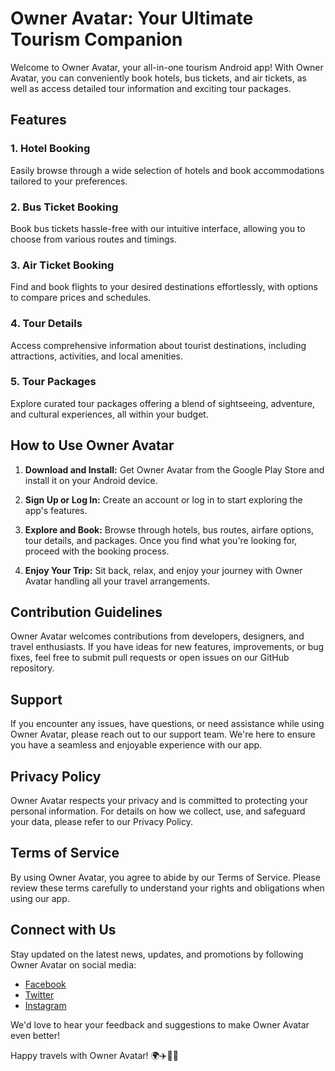 # Owner Avatar: Your Ultimate Tourism Companion

Welcome to Owner Avatar, your all-in-one tourism Android app! With Owner Avatar, you can conveniently book hotels, bus tickets, and air tickets, as well as access detailed tour information and exciting tour packages.

## Features

### 1. Hotel Booking
Easily browse through a wide selection of hotels and book accommodations tailored to your preferences.

### 2. Bus Ticket Booking
Book bus tickets hassle-free with our intuitive interface, allowing you to choose from various routes and timings.

### 3. Air Ticket Booking
Find and book flights to your desired destinations effortlessly, with options to compare prices and schedules.

### 4. Tour Details
Access comprehensive information about tourist destinations, including attractions, activities, and local amenities.

### 5. Tour Packages
Explore curated tour packages offering a blend of sightseeing, adventure, and cultural experiences, all within your budget.

## How to Use Owner Avatar

1. **Download and Install:** Get Owner Avatar from the Google Play Store and install it on your Android device.

2. **Sign Up or Log In:** Create an account or log in to start exploring the app's features.

3. **Explore and Book:** Browse through hotels, bus routes, airfare options, tour details, and packages. Once you find what you're looking for, proceed with the booking process.

4. **Enjoy Your Trip:** Sit back, relax, and enjoy your journey with Owner Avatar handling all your travel arrangements.

## Contribution Guidelines

Owner Avatar welcomes contributions from developers, designers, and travel enthusiasts. If you have ideas for new features, improvements, or bug fixes, feel free to submit pull requests or open issues on our GitHub repository.

## Support

If you encounter any issues, have questions, or need assistance while using Owner Avatar, please reach out to our support team. We're here to ensure you have a seamless and enjoyable experience with our app.

## Privacy Policy

Owner Avatar respects your privacy and is committed to protecting your personal information. For details on how we collect, use, and safeguard your data, please refer to our Privacy Policy.

## Terms of Service

By using Owner Avatar, you agree to abide by our Terms of Service. Please review these terms carefully to understand your rights and obligations when using our app.

## Connect with Us

Stay updated on the latest news, updates, and promotions by following Owner Avatar on social media:

- [Facebook](https://www.facebook.com/ownervatarapp)
- [Twitter](https://twitter.com/ownervatarapp)
- [Instagram](https://www.instagram.com/ownervatarapp)

We'd love to hear your feedback and suggestions to make Owner Avatar even better!

Happy travels with Owner Avatar! 🌍✈️🏨🚌
